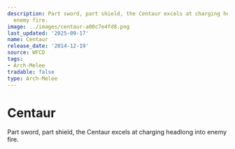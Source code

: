 ```yaml
---
description: Part sword, part shield, the Centaur excels at charging headlong into
  enemy fire.
image: ../images/centaur-a00c7e4fd8.png
last_updated: '2025-09-17'
name: Centaur
release_date: '2014-12-19'
source: WFCD
tags:
- Arch-Melee
tradable: false
type: Arch-Melee
---
```


# Centaur

Part sword, part shield, the Centaur excels at charging headlong into enemy fire.

